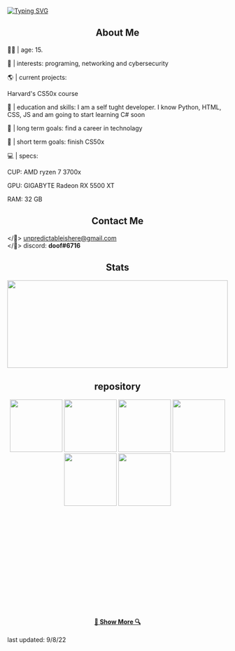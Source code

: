 [![Typing SVG](https://readme-typing-svg.herokuapp.com?color=%23FF5B5B&duration=3500&center=true&vCenter=true&lines=hello+world+I'm+%3C%2Fisaac%3E;some+random+tech+nerd)](https://git.io/typing-svg)
<br>


<h2 align="center">About Me</h2>

👴🏻 | age: 15.

📌 | interests: programing, networking and cybersecurity

🌎 | current projects: 

Harvard's CS50x course


🤪 | education and skills: I am a self tught developer. I know Python, HTML, CSS, JS and am going to start learning C# soon

🥅 | long term goals: find a career in technolagy

🥅 | short term goals: finish CS50x

💻 | specs:<p>
	CUP: AMD ryzen 7 3700x<p>
	GPU: GIGABYTE Radeon RX 5500 XT</P>
	RAM: 32 GB</p>





<h2 align="center">Contact Me</h2>

</📨> unpredictableishere@gmail.com
<br>
</🔵> discord: **doof#6716**

<h2 align="center">Stats</h2>

<a href="https://github.com/anuraghazra/github-readme-stats" title="Go to Source"><img width="100%" height="200" src="https://github-readme-stats.vercel.app/api?username=doof-dev&show_icons=true&theme=dark"></a>


<h2 align="center">repository</h2>

<p width="100%" align="center">
<a margin="20px" href="https://github.com/doof-dev/omegle-ip-graber" title="Omegle ip Graber"><img height="120" src="https://github-readme-stats.vercel.app/api/pin/?username=doof-dev&repo=omegle-ip-graber&theme=dark"></a>
									<a margin="20px" href="https://github.com/doof-dev/exploit-hub" title="exploit-hub"><img height="120" src="https://github-readme-stats.vercel.app/api/pin/?username=doof-dev&repo=exploit-hub&theme=dark"></a>
									<a margin="20px" href="https://github.com/doof-dev/isaacj.dev" title="isaacj.dev"><img height="120" src="https://github-readme-stats.vercel.app/api/pin/?username=doof-dev&repo=isaacj.dev&theme=dark"></a>
									<a margin="20px" href="https://github.com/doof-dev/musicunzipped" title="musicunzipped"><img height="120" src="https://github-readme-stats.vercel.app/api/pin/?username=doof-dev&repo=musicunzipped&theme=dark"></a>
									<a margin="20px" href="https://github.com/doof-dev/py-projects" title="py-projects"><img height="120" src="https://github-readme-stats.vercel.app/api/pin/?username=doof-dev&repo=py-projects&theme=dark"></a>
									<a margin="20px" href="https://github.com/doof-dev/js-projects" title="js-projects"><img height="120" src="https://github-readme-stats.vercel.app/api/pin/?username=doof-dev&repo=js-projects&theme=dark"></a>
  
  <br><br><br><br>
  
  





<br><br><br><br><br><br><br><br>
<h4 align="center"><a href=https://github.com/doof-dev?tab=repositories title="Show Repositories">🔎 Show More 🔍</a></h4>

last updated:
9/8/22

